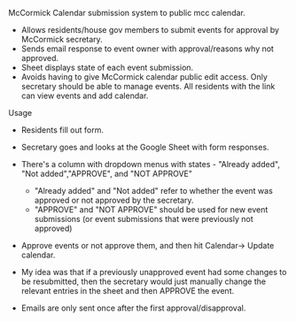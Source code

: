 McCormick Calendar submission system to public mcc calendar.
- Allows residents/house gov members to submit events for approval by McCormick secretary. 
- Sends email response to event owner with approval/reasons why not approved.
- Sheet displays state of each event submission.
- Avoids having to give McCormick calendar public edit access. Only secretary should be able to manage events. All residents with the link can view events and add calendar.

Usage
- Residents fill out form.
- Secretary goes and looks at the Google Sheet with form responses.
- There's a column with dropdown menus with states - "Already added", "Not added","APPROVE", and "NOT APPROVE"
	- "Already added" and "Not added" refer to whether the event was approved or not approved by the secretary.
	- "APPROVE" and "NOT APPROVE" should be used for new event submissions (or event submissions that were previously not approved)
- Approve events or not approve them, and then hit Calendar-> Update calendar.



- My idea was that if a previously unapproved event had some changes to be resubmitted, then the secretary would just manually change the relevant entries in the sheet and then APPROVE the event.
- Emails are only sent once after the first approval/disapproval.